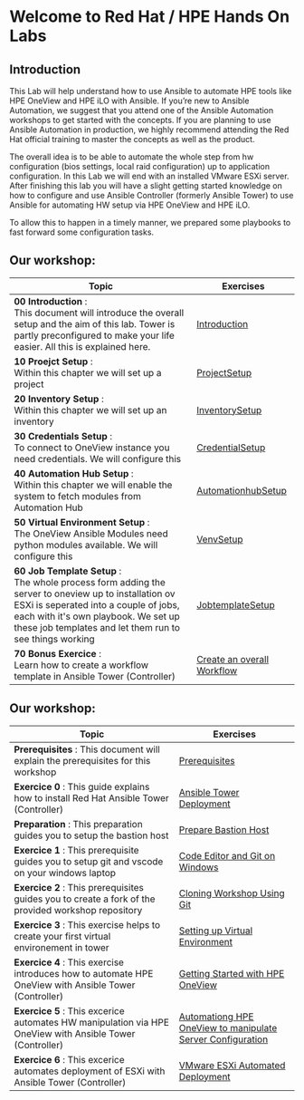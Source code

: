 
# Welcome to Red Hat / HPE Hands On Labs

## Introduction

This Lab will help understand how to use Ansible to automate HPE tools like HPE OneView and HPE iLO with Ansible. If you’re new to Ansible Automation, we suggest that you attend one of the Ansible Automation workshops to get started with the concepts. If you are planning to use Ansible Automation in production, we highly recommend attending the Red Hat official training to master the concepts as well as the product.

The overall idea is to be able to automate the whole step from hw configuration (bios settings, local raid configuration) up to application configuration. In this Lab we will end with an installed VMware ESXi server.
After finishing this lab you will have a slight getting started knowledge on how to configure and use Ansible Controller (formerly Ansible Tower) to use Ansible for automating HW setup via HPE OneView and HPE iLO.

To allow this to happen in a timely manner, we prepared some playbooks to fast forward some configuration tasks. 

## Our workshop:
| Topic   | Exercises  | 
|---|---|
| **00 Introduction** :<br> This document will introduce the overall setup and the aim of this lab. Tower is partly preconfigured to make your life easier. All this is explained here. | [Introduction](./exercises/00_introduction.md) |
| **10 Proejct Setup** :<br> Within this chapter we will set up a project | [ProjectSetup](./exercises/10_projectsetup.md) |
| **20 Inventory Setup** :<br> Within this chapter we will set up an inventory | [InventorySetup](./exercises/20_inventorysetup.md) |
| **30 Credentials Setup** :<br> To connect to OneView instance you need credentials. We will configure this | [CredentialSetup](./exercises/30_credentialsetup.md) |
| **40 Automation Hub Setup** :<br> Within this chapter we will enable the system to fetch modules from Automation Hub | [AutomationhubSetup](./exercises/40_automationhubsetup.md) |
| **50 Virtual Environment Setup** :<br> The OneView Ansible Modules need python modules available. We will configure this | [VenvSetup](./exercises/50_venvsetup.md) |
| **60 Job Template Setup** :<br> The whole process form adding the server to oneview up to installation ov ESXi is seperated into a couple of jobs, each with it's own playbook. We set up these job templates and let them run to see things working | [JobtemplateSetup](./exercises/60_jobtemplatesetup.md) |
| **70 Bonus Exercice** :<br> Learn how to create a workflow template in Ansible Tower (Controller)| [Create an overall Workflow](./exercises/70_workflow.md)



## Our workshop:

| Topic   | Exercises  | 
|---|---|
| **Prerequisites** : This document will explain the prerequisites for this workshop| [Prerequisites](./exercises/prerequisites.md) |
| **Exercice 0** : This guide explains how to install Red Hat Ansible Tower (Controller)| [Ansible Tower Deployment](./exercises/ansible_tower_install.md) |
| **Preparation** : This preparation guides you to setup the bastion host| [Prepare Bastion Host](./exercises/prepare_bastion_host.md) |
| **Exercice 1** : This prerequisite guides you to setup git and vscode on your windows laptop| [Code Editor and Git on Windows](./exercises/code_editor_and_git_on_windows.md) |
| **Exercice 2** : This prerequisites guides you to create a fork of the provided workshop repository| [Cloning Workshop Using Git](./exercises/git.md) |
| **Exercice 3** : This exercise helps to create your first virtual environement in tower| [Setting up Virtual Environment](./exercises/virtual_environment.md) |
| **Exercice 4** : This exercise introduces how to automate HPE OneView with Ansible Tower (Controller)| [Getting Started with HPE OneView](./exercises/getting_started_with_hpe_oneview.md) |
| **Exercice 5** : This excerice automates HW manipulation via  HPE OneView with Ansible Tower (Controller)| [Automationg HPE OneView to manipulate Server Configuration](./exercises/oneview_server_config.md) |
| **Exercice 6** : This excerice automates deployment of ESXi with Ansible Tower (Controller)| [VMware ESXi Automated Deployment](./exercises/vmware_install.md)

